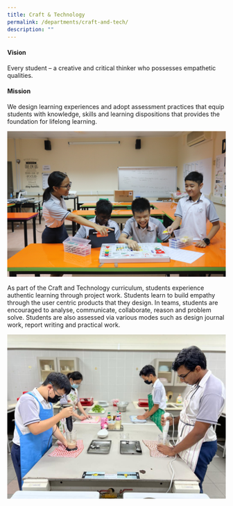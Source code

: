 ```yaml
---
title: Craft & Technology
permalink: /departments/craft-and-tech/
description: ""
---
```

#### Vision

Every student – a creative and critical thinker who possesses empathetic qualities.

#### Mission

We design learning experiences and adopt assessment practices that equip students with knowledge, skills and learning dispositions that provides the foundation for lifelong learning. 

![](/images/CT.jpg)

As part of the Craft and Technology curriculum, students experience authentic learning through project work. Students learn to build empathy through the user centric products that they design. In teams, students are encouraged to analyse, communicate, collaborate, reason and problem solve. Students are also assessed via various modes such as design journal work, report writing and practical work.

![](/images/CT2.jpg)